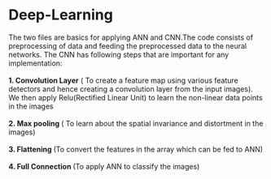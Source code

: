 # Deep-Learning
The two files are basics for applying ANN and CNN.The code consists of preprocessing of data and feeding the preprocessed data to the neural networks. The CNN has following steps that are important for any implementation:
<br><br><b>1. Convolution Layer</b> ( To create a feature map using various feature detectors and hence creating a convolution layer from the input images). We then apply Relu(Rectified Linear Unit) to learn the non-linear data points in the images
<br><br><b>2. Max pooling </b> ( To learn about the spatial invariance and distortment in the images)
<br><br><b>3. Flattening </b>(To convert the features in the array which can be fed to ANN)
<br><br><b>4. Full Connection </b>(To apply ANN to classify the images)
